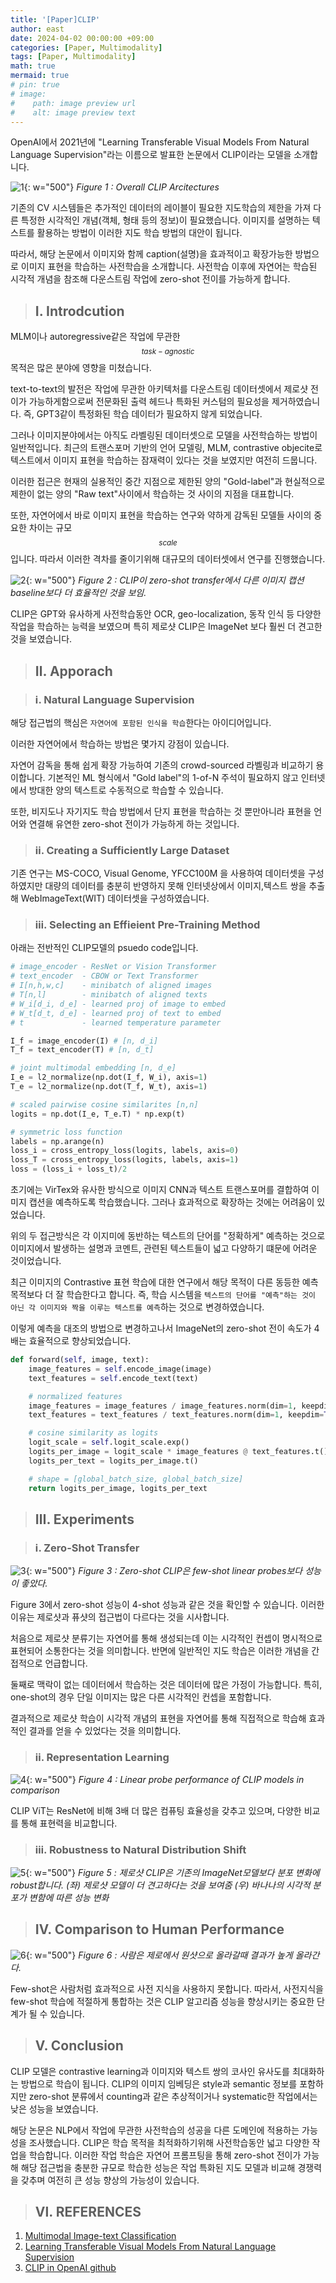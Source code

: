 ```yaml
---
title: '[Paper]CLIP'
author: east
date: 2024-04-02 00:00:00 +09:00
categories: [Paper, Multimodality]
tags: [Paper, Multimodality]
math: true
mermaid: true
# pin: true
# image:
#    path: image preview url
#    alt: image preview text
---
```


OpenAI에서 2021년에 "Learning Transferable Visual Models From Natural Language Supervision"라는 이름으로 발표한 논문에서 CLIP이라는 모델을 소개합니다.

![1](https://github.com/eastk1te/P.T/assets/77319450/d63b9023-7408-40cf-8a8c-4fc31e412051){: w="500"}
_Figure 1 : Overall CLIP Arcitectures_

기존의 CV 시스템들은 추가적인 데이터의 레이블이 필요한 지도학습의 제한을 가져 다른 특정한 시각적인 개념(객체, 형태 등의 정보)이 필요했습니다. 이미지를 설명하는 텍스트를 활용하는 방법이 이러한 지도 학습 방법의 대안이 됩니다.

따라서, 해당 논문에서 이미지와 함께 caption(설명)을 효과적이고 확장가능한 방법으로 이미지 표현을 학습하는  사전학습을 소개합니다. 사전학습 이후에 자연어는 학습된 시각적 개념을 참조해 다운스트림 작업에 zero-shot 전이를 가능하게 합니다.

> ## Ⅰ. Introdcution

MLM이나 autoregressive같은 작업에 무관한$$_{task-agnostic}$$ 목적은 많은 분야에 영향을 미쳤습니다.

text-to-text의 발전은 작업에 무관한 아키텍처를 다운스트림 데이터셋에서 제로샷 전이가 가능하게함으로써 전문화된 출력 헤드나 특화된 커스텀의 필요성을 제거하였습니다. 즉, GPT3같이 특정화된 학습 데이터가 필요하지 않게 되었습니다.

그러나 이미지분야에서는 아직도 라벨링된 데이터셋으로 모델을 사전학습하는 방법이 일반적입니다. 최근의 트랜스포머 기반의 언어 모델링, MLM, contrastive objecite로 텍스트에서 이미지 표현을 학습하는 잠재력이 있다는 것을 보였지만 여전히 드뭅니다.

이러한 접근은 현재의 실용적인 중간 지점으로 제한된 양의 "Gold-label"과 현실적으로 제한이 없는 양의 "Raw text"사이에서 학습하는 것 사이의 지점을 대표합니다.

또한, 자연어에서 바로 이미지 표현을 학습하는 연구와 약하게 감독된 모델들 사이의 중요한 차이는 규모$$_{scale}$$ 입니다. 따라서 이러한 격차를 줄이기위해 대규모의 데이터셋에서 연구를 진행했습니다.

![2](https://github.com/eastk1te/P.T/assets/77319450/14541e4a-6086-4b7d-b5ae-8cfe9b1f14fe){: w="500"}
_Figure 2 : CLIP이 zero-shot transfer에서 다른 이미지 캡션 baseline보다 더 효율적인 것을 보임._

CLIP은 GPT와 유사하게 사전학습동안 OCR, geo-localization, 동작 인식 등 다양한 작업을 학습하는 능력을 보였으며 특히 제로샷 CLIP은 ImageNet 보다 훨씬 더 견고한 것을 보였습니다.

> ## Ⅱ. Apporach
 
> ### ⅰ. Natural Language Supervision

해당 접근법의 핵심은 `자연어에 포함된 인식을 학습`한다는 아이디어입니다.

이러한 자연어에서 학습하는 방법은 몇가지 강점이 있습니다. 

자연어 감독을 통해 쉽게 확장 가능하여 기존의 crowd-sourced 라벨링과 비교하기 용이합니다. 기본적인 ML 형식에서 "Gold label"의 1-of-N 주석이 필요하지 않고 인터넷에서 방대한 양의 텍스트로 수동적으로 학습할 수 있습니다.

또한, 비지도나 자기지도 학습 방법에서 단지 표현을 학습하는 것 뿐만아니라 표현을 언어와 연결해 유연한 zero-shot 전이가 가능하게 하는 것입니다.

> ### ⅱ. Creating a Sufficiently Large Dataset

기존 연구는 MS-COCO, Visual Genome, YFCC100M 을 사용하여 데이터셋을 구성하였지만 대량의 데이터를 충분히 반영하지 못해 인터넷상에서 이미지,텍스트 쌍을 추출해 WebImageText(WIT) 데이터셋을 구성하였습니다.

> ### ⅲ. Selecting an Effieient Pre-Training Method

아래는 전반적인 CLIP모델의 psuedo code입니다.

```python
# image_encoder - ResNet or Vision Transformer
# text_encoder  - CBOW or Text Transformer
# I[n,h,w,c]    - minibatch of aligned images
# T[n,l]        - minibatch of aligned texts
# W_i[d_i, d_e] - learned proj of image to embed
# W_t[d_t, d_e] - learned proj of text to embed
# t             - learned temperature parameter

I_f = image_encoder(I) # [n, d_i]
T_f = text_encoder(T) # [n, d_t]

# joint multimodal embedding [n, d_e]
I_e = l2_normalize(np.dot(I_f, W_i), axis=1)
T_e = l2_normalize(np.dot(T_f, W_t), axis=1)

# scaled pairwise cosine similarites [n,n]
logits = np.dot(I_e, T_e.T) * np.exp(t)

# symmetric loss function
labels = np.arange(n)
loss_i = cross_entropy_loss(logits, labels, axis=0)
loss_T = cross_entropy_loss(logits, labels, axis=1)
loss = (loss_i + loss_t)/2
```

초기에는 VirTex와 유사한 방식으로 이미지 CNN과 텍스트 트랜스포머를 결합하여 이미지 캡션을 예측하도록 학습했습니다. 그러나 효과적으로 확장하는 것에는 어려움이 있었습니다.

위의 두 접근방식은 각 이지미에 동반하는 텍스트의 단어를 "정확하게" 예측하는 것으로 이미지에서 발생하는 설명과 코멘트, 관련된 텍스트들이 넓고 다양하기 떄문에 어려운 것이었습니다.

최근 이미지의 Contrastive 표현 학습에 대한 연구에서 해당 목적이 다른 동등한 예측 목적보다 더 잘 학습한다고 합니다. 즉, 학습 시스템을 `텍스트의 단어를 "예측"하는 것이 아닌 각 이미지와 짝을 이루는 텍스트를 예측`하는 것으로 변경하였습니다.

이렇게 예측을 대조의 방법으로 변경하고나서 ImageNet의 zero-shot 전이 속도가 4배는 효율적으로 향상되었습니다.

```python
def forward(self, image, text):
    image_features = self.encode_image(image)
    text_features = self.encode_text(text)

    # normalized features
    image_features = image_features / image_features.norm(dim=1, keepdim=True)
    text_features = text_features / text_features.norm(dim=1, keepdim=True)

    # cosine similarity as logits
    logit_scale = self.logit_scale.exp()
    logits_per_image = logit_scale * image_features @ text_features.t()
    logits_per_text = logits_per_image.t()

    # shape = [global_batch_size, global_batch_size]
    return logits_per_image, logits_per_text
```

> ## Ⅲ. Experiments

> ### ⅰ. Zero-Shot Transfer

![3](https://github.com/eastk1te/P.T/assets/77319450/2b8afc07-3b6f-4916-846d-decac7bdf816){: w="500"}
_Figure 3 : Zero-shot CLIP은 few-shot linear probes보다 성능이 좋았다._

Figure 3에서 zero-shot 성능이 4-shot 성능과 같은 것을 확인할 수 있습니다. 이러한 이유는 제로샷과 퓨샷의 접근법이 다르다는 것을 시사합니다.

처음으로 제로샷 분류기는 자연어를 통해 생성되는데 이는 시각적인 컨셉이 명시적으로 표현되어 소통한다는 것을 의미합니다. 반면에 일반적인 지도 학습은 이러한 개념을 간접적으로 언급합니다.

둘째로 맥락이 없는 데이터에서 학습하는 것은 데이터에 많은 가정이 가능합니다. 특히, one-shot의 경우 단일 이미지는 많은 다른 시각적인 컨셉을 포함합니다. 

결과적으로 제로샷 학습이 시각적 개념의 표현을 자연어를 통해 직접적으로 학습해 효과적인 결과를 얻을 수 있었다는 것을 의미합니다.

> ### ⅱ. Representation Learning


![4](https://github.com/eastk1te/P.T/assets/77319450/3ec83788-205a-4331-b8ee-929c7741425e){: w="500"}
_Figure 4 : Linear probe performance of CLIP models in comparison_

CLIP ViT는 ResNet에 비해 3배 더 많은 컴퓨팅 효율성을 갖추고 있으며, 다양한 비교를 통해 표현력을 비교합니다.


> ### ⅲ. Robustness to Natural Distribution Shift

![5](https://github.com/eastk1te/P.T/assets/77319450/b42b10aa-2351-46fb-a647-fa4b924bae5c){: w="500"}
_Figure 5 : 제로샷 CLIP은 기존의 ImageNet모델보다 분포 변화에 robust합니다. (좌) 제로샷 모델이 더 견고하다는 것을 보여줌 (우) 바나나의 시각적 분포가 변함에 따른 성능 변화_

> ## Ⅳ. Comparison to Human Performance

![6](https://github.com/eastk1te/P.T/assets/77319450/cc2d748e-f508-40db-809e-897584cd4f28){: w="500"}
_Figure 6 : 사람은 제로에서 원샷으로 올라갈때 결과가 높게 올라간다._

Few-shot은 사람처럼 효과적으로 사전 지식을 사용하지 못합니다. 따라서, 사전지식을 few-shot 학습에 적절하게 통합하는 것은 CLIP 알고리즘 성능을 향상시키는 중요한 단계가 될 수 있습니다.

> ## Ⅴ. Conclusion

CLIP 모델은 contrastive learning과 이미지와 텍스트 쌍의 코사인 유사도를 최대화하는 방법으로 학습이 됩니다. CLIP의 이미지 임베딩은 style과 semantic 정보를 포함하지만 zero-shot 분류에서 counting과 같은 추상적이거나 systematic한 작업에서는 낮은 성능을 보였습니다.

해당 논문은 NLP에서 작업에 무관한 사전학습의 성공을 다른 도메인에 적용하는 가능성을 조사했습니다. CLIP은 학습 목적을 최적화하기위해 사전학습동안 넓고 다양한 작업을 학습합니다. 이러한 작업 학습은 자연어 프롬프팅을 통해 zero-shot 전이가 가능해 해당 접근법을 충분한 규모로 학습한 성능은 작업 특화된 지도 모델과 비교해 경쟁력을 갖추며 여전히 큰 성능 향상의 가능성이 있습니다.


> ## Ⅵ. REFERENCES

1. [Multimodal Image-text Classification](https://vaclavkosar.com/ml/Multimodal-Image-Text-Classification#coca-results)
2. [Learning Transferable Visual Models From Natural Language Supervision](https://arxiv.org/abs/2103.00020)
3. [CLIP in OpenAI github](https://github.com/openai/CLIP)

<br><br>
---